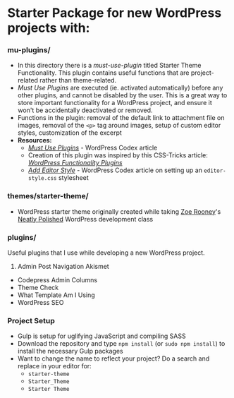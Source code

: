 # Starter Package for new WordPress projects with:

### mu-plugins/ 
- In this directory there is a _must-use-plugin_ titled Starter Theme Functionality. This plugin contains useful functions that are project-related rather than theme-related.
- _Must Use Plugins_ are executed (ie. activated automatically) before any other plugins, and cannot be disabled by the user. This is a great way to store important functionality for a WordPress project, and ensure it won't be accidentally deactivated or removed. 
- Functions in the plugin: removal of the default link to attachment file on images, removal of the `<p>` tag around images, setup of custom editor styles, customization of the excerpt 
- **Resources:**
    - _[Must Use Plugins](https://codex.wordpress.org/Must_Use_Plugins)_ - WordPress Codex article
    - Creation of this plugin was inspired by this CSS-Tricks article: _[WordPress Functionality Plugins](https://css-tricks.com/wordpress-functionality-plugins/)_
    - _[Add Editor Style](https://codex.wordpress.org/Function_Reference/add_editor_style)_ - WordPress Codex article on setting up an `editor-style.css` stylesheet

### themes/starter-theme/
- WordPress starter theme originally created while taking [Zoe Rooney](http://zoerooney.com)'s  [Neatly Polished](https://neatlypolished.com) WordPress development class

### plugins/ 

Useful plugins that I use while developing a new WordPress project.

1. Admin Post Navigation
Akismet
- Codepress Admin Columns
- Theme Check
- What Template Am I Using
- WordPress SEO

### Project Setup
- Gulp is setup for uglifying JavaScript and compiling SASS
- Download the repository and type `npm install` (or `sudo npm install`) to install the necessary Gulp packages
- Want to change the name to reflect your project? Do a search and replace in your editor for:
    - `starter-theme`
    - `Starter_Theme`
    - `Starter Theme`